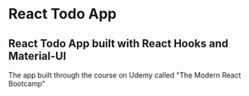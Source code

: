 # React Todo App
## React Todo App built with React Hooks and Material-UI

The app built through the course on Udemy called "The Modern React Bootcamp"
